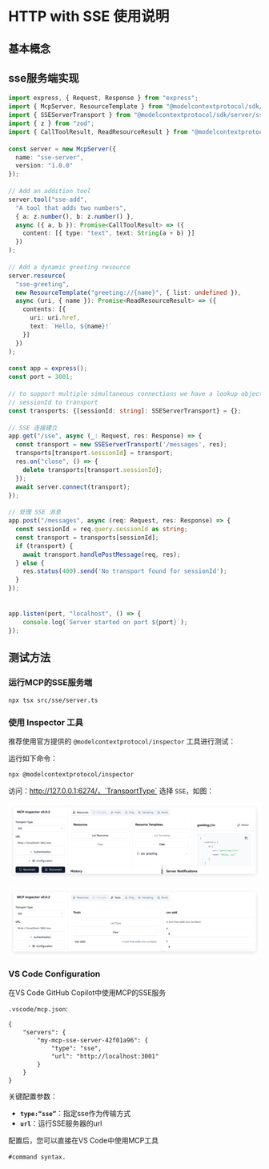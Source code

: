 # HTTP with SSE 使用说明

## 基本概念


## sse服务端实现

```ts
import express, { Request, Response } from "express";
import { McpServer, ResourceTemplate } from "@modelcontextprotocol/sdk/server/mcp.js";
import { SSEServerTransport } from "@modelcontextprotocol/sdk/server/sse.js";
import { z } from "zod";
import { CallToolResult, ReadResourceResult } from "@modelcontextprotocol/sdk/types.js";

const server = new McpServer({
  name: "sse-server",
  version: "1.0.0"
});

// Add an addition tool
server.tool("sse-add",
  "A tool that adds two numbers",
  { a: z.number(), b: z.number() },
  async ({ a, b }): Promise<CallToolResult> => ({
    content: [{ type: "text", text: String(a + b) }]
  })
);

// Add a dynamic greeting resource
server.resource(
  "sse-greeting",
  new ResourceTemplate("greeting://{name}", { list: undefined }),
  async (uri, { name }): Promise<ReadResourceResult> => ({
    contents: [{
      uri: uri.href,
      text: `Hello, ${name}!`
    }]
  })
);

const app = express();
const port = 3001;

// to support multiple simultaneous connections we have a lookup object from
// sessionId to transport
const transports: {[sessionId: string]: SSEServerTransport} = {};

// SSE 连接建立
app.get("/sse", async (_: Request, res: Response) => {
  const transport = new SSEServerTransport('/messages', res);
  transports[transport.sessionId] = transport;
  res.on("close", () => {
    delete transports[transport.sessionId];
  });
  await server.connect(transport);
});

// 处理 SSE 消息
app.post("/messages", async (req: Request, res: Response) => {
  const sessionId = req.query.sessionId as string;
  const transport = transports[sessionId];
  if (transport) {
    await transport.handlePostMessage(req, res);
  } else {
    res.status(400).send('No transport found for sessionId');
  }
});


app.listen(port, "localhost", () => {
    console.log(`Server started on port ${port}`);
});
```

## 测试方法

### 运行MCP的SSE服务端

```bash
npx tsx src/sse/server.ts
```

### 使用 Inspector 工具

推荐使用官方提供的 `@modelcontextprotocol/inspector` 工具进行测试：

运行如下命令：

```bash
npx @modelcontextprotocol/inspector
```

访问：http://127.0.0.1:6274/，`TransportType` 选择 `SSE`，如图：

![alt text](image/sse_1744440828533.png)


![alt text](image/sse_1744440885070.png)

### VS Code Configuration

在VS Code GitHub Copilot中使用MCP的SSE服务 

`.vscode/mcp.json`:

```jsonc
{
    "servers": {
        "my-mcp-sse-server-42f01a96": {
            "type": "sse",
            "url": "http://localhost:3001"
        }
    }
}
```

关键配置参数：
* **`type:“sse”`**：指定sse作为传输方式
* **`url`**：运行SSE服务器的url

配置后，您可以直接在VS Code中使用MCP工具

`#command syntax.`
